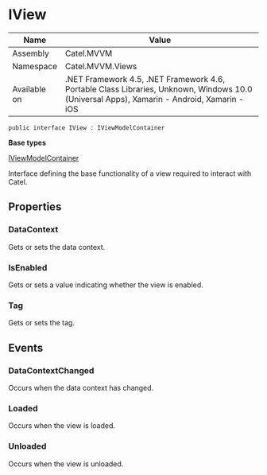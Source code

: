 

# IView

Name|Value
---|---
Assembly|Catel.MVVM
Namespace|Catel.MVVM.Views
Available on|.NET Framework 4.5, .NET Framework 4.6, Portable Class Libraries, Unknown, Windows 10.0 (Universal Apps), Xamarin - Android, Xamarin - iOS

```
public interface IView : IViewModelContainer
```

**Base types**

[IViewModelContainer](/Catel.MVVM\Catel\MVVM\IViewModelContainer.md)


Interface defining the base functionality of a view required to interact with Catel.



## Properties

### DataContext

Gets or sets the data context.



### IsEnabled

Gets or sets a value indicating whether the view is enabled.



### Tag

Gets or sets the tag.



## Events

### DataContextChanged

Occurs when the data context has changed.



### Loaded

Occurs when the view is loaded.



### Unloaded

Occurs when the view is unloaded.



